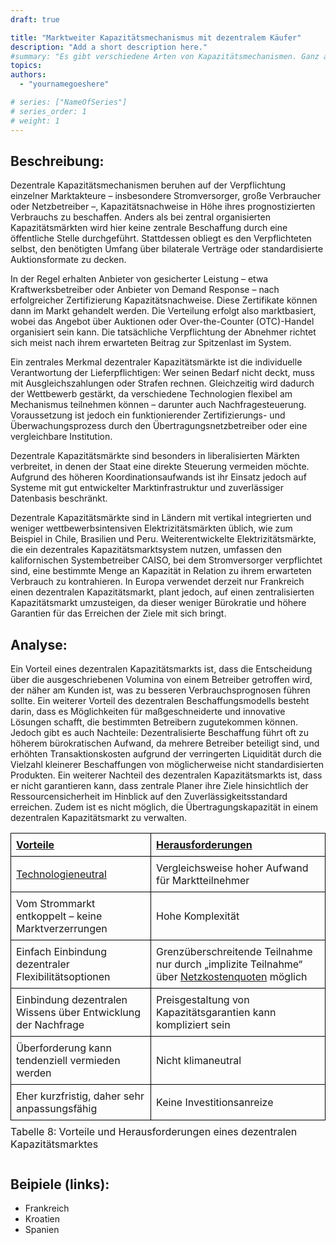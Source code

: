 ```yaml
---
draft: true

title: "Marktweiter Kapazitätsmechanismus mit dezentralem Käufer"
description: "Add a short description here."
#summary: "Es gibt verschiedene Arten von Kapazitätsmechanismen. Ganz allgemein kann man zwischen Gezielten und Marktweiten unterschieden werden in denen jeweils der Preis oder das Volumen der Kapazität festgelegt wird und sich der andere Faktor am Markt bildet. Dieser Abschnitt beinhaltet eine Übersicht über mögliche Kapazitätsmechanismen."
topics: 
authors:
  - "yournamegoeshere"

# series: ["NameOfSeries"]
# series_order: 1
# weight: 1
---
```

## Beschreibung:
Dezentrale Kapazitätsmechanismen beruhen auf der Verpflichtung einzelner Marktakteure – insbesondere Stromversorger, große Verbraucher oder Netzbetreiber –, Kapazitätsnachweise in Höhe ihres prognostizierten Verbrauchs zu beschaffen. Anders als bei zentral organisierten Kapazitätsmärkten wird hier keine zentrale Beschaffung durch eine öffentliche Stelle durchgeführt. Stattdessen obliegt es den Verpflichteten selbst, den benötigten Umfang über bilaterale Verträge oder standardisierte Auktionsformate zu decken.

In der Regel erhalten Anbieter von gesicherter Leistung – etwa Kraftwerksbetreiber oder Anbieter von Demand Response – nach erfolgreicher Zertifizierung Kapazitätsnachweise. Diese Zertifikate können dann im Markt gehandelt werden. Die Verteilung erfolgt also marktbasiert, wobei das Angebot über Auktionen oder Over-the-Counter (OTC)-Handel organisiert sein kann. Die tatsächliche Verpflichtung der Abnehmer richtet sich meist nach ihrem erwarteten Beitrag zur Spitzenlast im System.

Ein zentrales Merkmal dezentraler Kapazitätsmärkte ist die individuelle Verantwortung der Lieferpflichtigen: Wer seinen Bedarf nicht deckt, muss mit Ausgleichszahlungen oder Strafen rechnen. Gleichzeitig wird dadurch der Wettbewerb gestärkt, da verschiedene Technologien flexibel am Mechanismus teilnehmen können – darunter auch Nachfragesteuerung. Voraussetzung ist jedoch ein funktionierender Zertifizierungs- und Überwachungsprozess durch den Übertragungsnetzbetreiber oder eine vergleichbare Institution.

Dezentrale Kapazitätsmärkte sind besonders in liberalisierten Märkten verbreitet, in denen der Staat eine direkte Steuerung vermeiden möchte. Aufgrund des höheren Koordinationsaufwands ist ihr Einsatz jedoch auf Systeme mit gut entwickelter Marktinfrastruktur und zuverlässiger Datenbasis beschränkt.

Dezentrale Kapazitätsmärkte sind in Ländern mit vertikal integrierten und weniger wettbewerbsintensiven Elektrizitätsmärkten üblich, wie zum Beispiel in Chile, Brasilien und Peru. Weiterentwickelte Elektrizitätsmärkte, die ein dezentrales Kapazitätsmarktsystem nutzen, umfassen den kalifornischen Systembetreiber CAISO, bei dem Stromversorger verpflichtet sind, eine bestimmte Menge an Kapazität in Relation zu ihrem erwarteten Verbrauch zu kontrahieren. In Europa verwendet derzeit nur Frankreich einen dezentralen Kapazitätsmarkt, plant jedoch, auf einen zentralisierten Kapazitätsmarkt umzusteigen, da dieser weniger Bürokratie und höhere Garantien für das Erreichen der Ziele mit sich bringt.

## Analyse:
Ein Vorteil eines dezentralen Kapazitätsmarkts ist, dass die Entscheidung über die ausgeschriebenen Volumina von einem Betreiber getroffen wird, der näher am Kunden ist, was zu besseren Verbrauchsprognosen führen sollte. Ein weiterer Vorteil des dezentralen Beschaffungsmodells besteht darin, dass es Möglichkeiten für maßgeschneiderte und innovative Lösungen schafft, die bestimmten Betreibern zugutekommen können.
Jedoch gibt es auch Nachteile: Dezentralisierte Beschaffung führt oft zu höherem bürokratischen Aufwand, da mehrere Betreiber beteiligt sind, und erhöhten Transaktionskosten aufgrund der verringerten Liquidität durch die Vielzahl kleinerer Beschaffungen von möglicherweise nicht standardisierten Produkten. Ein weiterer Nachteil des dezentralen Kapazitätsmarkts ist, dass er nicht garantieren kann, dass zentrale Planer ihre Ziele hinsichtlich der Ressourcensicherheit im Hinblick auf den Zuverlässigkeitsstandard erreichen. Zudem ist es nicht möglich, die Übertragungskapazität in einem dezentralen Kapazitätsmarkt zu verwalten. 

<table style="border-collapse: collapse; width: 100%;">
  <thead>
    <tr>
      <th style="text-align:left; border: 1px solid black; padding: 8px;"><u>Vorteile</u></th>
      <th style="text-align:left; border: 1px solid black; padding: 8px;"><u>Herausforderungen</u></th>
    </tr>
  </thead>
  <tbody>
    <tr>
      <td style="border: 1px solid black; padding: 8px;">
        <u>Technologieneutral</u>
      </td>
      <td style="border: 1px solid black; padding: 8px;">
        Vergleichsweise hoher Aufwand für Marktteilnehmer
      </td>
    </tr>
    <tr>
      <td style="border: 1px solid black; padding: 8px;">
        Vom Strommarkt entkoppelt – keine Marktverzerrungen
      </td>
      <td style="border: 1px solid black; padding: 8px;">
        Hohe Komplexität
      </td>
    </tr>
    <tr>
      <td style="border: 1px solid black; padding: 8px;">
        Einfach Einbindung dezentraler Flexibilitätsoptionen
      </td>
      <td style="border: 1px solid black; padding: 8px;">
        Grenzüberschreitende Teilnahme nur durch „implizite Teilnahme“ über <u>Netzkostenquoten</u> möglich
      </td>
    </tr>
    <tr>
      <td style="border: 1px solid black; padding: 8px;">
        Einbindung dezentralen Wissens über Entwicklung der Nachfrage
      </td>
      <td style="border: 1px solid black; padding: 8px;">
        Preisgestaltung von Kapazitätsgarantien kann kompliziert sein
      </td>
    </tr>
    <tr>
      <td style="border: 1px solid black; padding: 8px;">
        Überforderung kann tendenziell vermieden werden
      </td>
      <td style="border: 1px solid black; padding: 8px;">
        Nicht klimaneutral
      </td>
    </tr>
    <tr>
      <td style="border: 1px solid black; padding: 8px;">
        Eher kurzfristig, daher sehr anpassungsfähig
      </td>
      <td style="border: 1px solid black; padding: 8px;">
        Keine Investitionsanreize
      </td>
    </tr>
  </tbody>
  <caption style="caption-side: bottom; text-align: left; padding-top: 8px;">
    Tabelle 8: Vorteile und Herausforderungen eines dezentralen Kapazitätsmarktes
  </caption>
</table>

## Beipiele (links):
- Frankreich
- Kroatien
- Spanien
